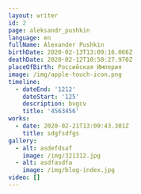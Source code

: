 ```yaml
---
layout: writer
id: 2
page: aleksandr_pushkin
language: en
fullName: Alexander Pushkin
birthDate: 2020-02-13T13:09:16.066Z
deathDate: 2020-02-12T10:50:27.970Z
placeOfBirth: Российская Империя
image: /img/apple-touch-icon.png
timeline:
  - dateEnd: '1212'
    dateStart: '125'
    description: bvgcv
    title: '4563456'
works:
  - date: 2020-02-21T13:09:43.301Z
    title: sdgfsdfgs
gallery:
  - alt: asdefdsaf
    image: /img/321312.jpg
  - alt: asdfasdfa
    image: /img/blog-index.jpg
video: []
---
```


